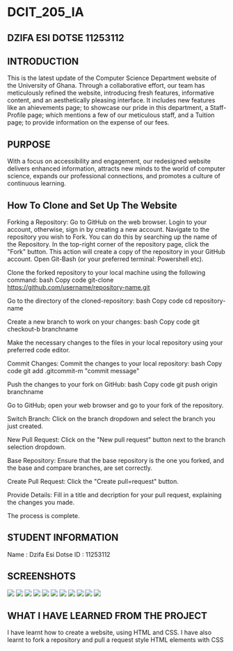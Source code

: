 # DCIT_205_IA

## DZIFA ESI DOTSE  11253112
## INTRODUCTION
This is the latest update of the Computer Science Department website of the University of Ghana. Through a collaborative effort, our team has meticulously refined the website, introducing fresh features, informative content, and an aesthetically pleasing interface. It includes new features like an ahievements page; to showcase our pride in this department, a Staff-Profile page; which mentions a few of our meticulous staff, and a Tuition page; to provide information on the expense of our fees.

## PURPOSE
With a focus on accessibility and engagement, our redesigned website delivers enhanced information, attracts new minds to the world of computer science, expands our professional connections, and promotes a culture of continuous learning.

## How To Clone and Set Up The Website
Forking a Repository: 
Go to GitHub on the web browser.
Login to your account, otherwise, sign in by creating a new account.
Navigate to the repository you wish to Fork. You can do this by searching up the name of the Repository.
In the top-right corner of the repository page, click the "Fork" button. This action will create a copy of the repository in your GitHub account.
Open Git-Bash (or your preferred terminal: Powershell etc).

Clone the forked repository to your local machine using the following command:
bash Copy code git-clone https://github.com/username/repository-name.git

Go to the directory of the cloned-repository:
bash Copy code cd repository-name 

Create a new branch to work on your changes:
bash Copy code git checkout-b branchname

Make the necessary changes to the files in your local repository using your preferred code editor.

Commit Changes: Commit the changes to your local repository:
bash Copy code git add .gitcommit-m "commit message"
 
Push the changes to your fork on GitHub:
bash Copy code git push origin branchname

Go to GitHub; open your web browser and go to your fork of the repository.

Switch Branch: Click on the branch dropdown and select the branch you just created.

New Pull Request: Click on the "New pull request" button next to the branch selection dropdown.

Base Repository: Ensure that the base repository is the one you forked, and the base and compare branches, are set correctly.

Create Pull Request: Click the "Create pull=request" button.

Provide Details: Fill in a title and decription for your pull request, explaining the changes you made.

The process is complete. 

## STUDENT INFORMATION
Name : Dzifa Esi Dotse
ID : 11253112


## SCREENSHOTS
<img src="screen1.png">
<img src="screen2.png">
<img src="screen3.png">
<img src="screen4.png">
<img src="screen5.png">
<img src="screen6.png">
<img src="screen7.png">
<img src="screen8.png">
<img src="screen9.png">
<img src="screen10.png">
<img src="screen11.png">


## WHAT I HAVE LEARNED FROM THE PROJECT
I have learnt how to create a website, using HTML and CSS.
I have also learnt to fork a repository and pull a request
style HTML elements with CSS













